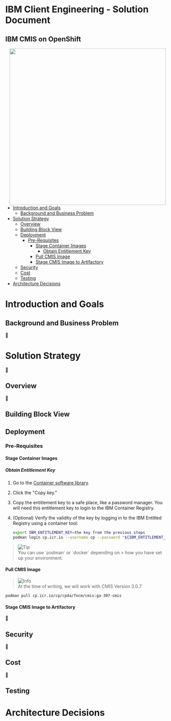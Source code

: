 <h1>IBM Client Engineering - Solution Document</h1>

<h2>IBM CMIS on OpenShift</h2>
<img align="right" src="https://user-images.githubusercontent.com/95059/166857681-99c92cdc-fa62-4141-b903-969bd6ec1a41.png" width="491" >

- [Introduction and Goals](#introduction-and-goals)
  - [Background and Business Problem](#background-and-business-problem)
- [Solution Strategy](#solution-strategy)
  - [Overview](#overview)
  - [Building Block View](#building-block-view)
  - [Deployment](#deployment)
    - [Pre-Requisites](#pre-requisites)
      - [Stage Container Images](#stage-container-images)
        - [Obtain Entitlement Key](#obtain-entitlement-key)
      - [Pull CMIS Image](#pull-cmis-image)
      - [Stage CMIS Image to Artifactory](#stage-cmis-image-to-artifactory)
  - [Security](#security)
  - [Cost](#cost)
  - [Testing](#testing)
- [Architecture Decisions](#architecture-decisions)

# Introduction and Goals

## Background and Business Problem

🚧️

# Solution Strategy

🚧️

## Overview

🚧️

## Building Block View

## Deployment

### Pre-Requisites
#### Stage Container Images
##### Obtain Entitlement Key

1. Go to the [Container software library](https://myibm.ibm.com/products-services/containerlibrary).

2. Click the "Copy key."

3. Copy the entitlement key to a safe place, like a password manager. You will need this entitlement key to login to the IBM Container Registry.

4. (Optional) Verify the validity of the key by logging in to the IBM Entitled Registry using a container tool:

   ```sh
   export IBM_ENTITLEMENT_KEY=the key from the previous steps
   podman login cp.icr.io --username cp --password "${IBM_ENTITLEMENT_KEY:?}"
   ```

> <picture>
>   <source media="(prefers-color-scheme: light)" srcset="https://github.com/Mqxx/GitHub-Markdown/blob/main/blockquotes/badge/light-theme/tip.svg">
>   <img alt="Tip" src="https://github.com/Mqxx/GitHub-Markdown/blob/main/blockquotes/badge/dark-theme/tip.svg">
> </picture><br>
> You can use `podman` or `docker` depending on > how you have set up your environment.

#### Pull CMIS Image
> <picture>
>   <source media="(prefers-color-scheme: light)" srcset="https://github.com/Mqxx/GitHub-Markdown/blob/main/blockquotes/badge/light-theme/info.svg">
>   <img alt="Info" src="https://github.com/Mqxx/GitHub-Markdown/blob/main/blockquotes/badge/dark-theme/info.svg">
> </picture><br>
> At the time of writing, we will work with CMIS Version 3.0.7

```
podman pull cp.icr.io/cp/cp4a/fncm/cmis:ga-307-cmis
```

#### Stage CMIS Image to Artifactory

🚧️

## Security

🚧️

## Cost

🚧️

## Testing

# Architecture Decisions
